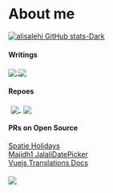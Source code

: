 # About me

[![alisalehi GitHub stats-Dark](https://github-readme-stats.vercel.app/api?username=alisalehi1380&show_icons=true&theme=dark#gh-dark-mode-only)](https://github.com/alisalehi1380)

#### Writings

<a href="https://gist.github.com/alisalehi1380/83b61b63e4ebb07b300a88e5c78e7a93">
  <img align="center" src="https://github-readme-stats.vercel.app/api/gist?id=83b61b63e4ebb07b300a88e5c78e7a93&title_color=fff&icon_color=79ff97&text_color=9f9f9f&bg_color=151515" />
</a>
<a href="https://github.com/alisalehi1380/Key-points-of-clean-code">
  <img align="center" src="https://github-readme-stats.vercel.app/api/pin/?username=alisalehi1380&repo=Key-points-of-clean-code&theme=dark#gh-dark-mode-only" />
</a>

#### Repoes

<a href="https://github.com/alisalehi1380/good-projects-for-good-developers" style="margin:5px;">
  <img align="center" src="https://github-readme-stats.vercel.app/api/pin/?username=alisalehi1380&repo=good-projects-for-good-developers&title_color=fff&icon_color=ff2c20&text_color=9f9f9f&bg_color=151515" />
</a>

<a href="https://github.com/alisalehi1380/province-city-iran-laravel">
  <img align="center" src="https://github-readme-stats.vercel.app/api/pin/?username=alisalehi1380&repo=province-city-iran-laravel&title_color=fff&icon_color=ff2c20&text_color=9f9f9f&bg_color=151515" />
</a>

#### PRs on Open Source

[Spatie Holidays](https://github.com/spatie/holidays/pull/146) <br/>
[Majidh1 JalaliDatePicker](https://github.com/majidh1/JalaliDatePicker/pull/70) <br/>
[Vuejs Translations Docs](https://github.com/vuejs-translations/docs-fa/pull/177) <br/>

<h4></h4>

[![](https://visitcount.itsvg.in/api?id=alisalehi1380&label=Profile%20Views&color=9&icon=0&pretty=true)](https://visitcount.itsvg.in)
